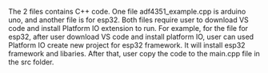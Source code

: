 The 2 files contains C++ code. One file adf4351_example.cpp is arduino uno, and another file is for esp32. Both files require user to download VS code and install Platform IO extension to run. For example, for the file for esp32, after user download VS code and install platform IO, user can used Platform IO create new project for esp32 framework. It will install esp32 framework and libaries. After that, user copy the code to the main.cpp file in the src folder. 
